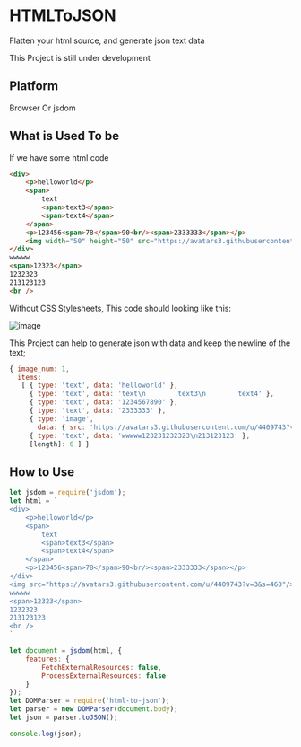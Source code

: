 # HTMLToJSON
Flatten your html source, and generate json text data

This Project is still under development

## Platform
Browser Or jsdom

## What is Used To be
If we have some html code
```html
<div>
    <p>helloworld</p>
    <span>
        text
        <span>text3</span>
        <span>text4</span>
    </span>
    <p>123456<span>78</span>90<br/><span>2333333</span></p>
    <img width="50" height="50" src="https://avatars3.githubusercontent.com/u/4409743?v=3&s=460"/>
</div>
wwwww
<span>12323</span>
1232323
213123123
<br />
```
Without CSS Stylesheets, This code should looking like this:

![image](https://cloud.githubusercontent.com/assets/4409743/24209325/e1985ab4-0f60-11e7-9b24-e2297e3c01a9.png)

This Project can help to generate json with data and keep the newline of the text;

```javascript
{ image_num: 1,
  items:
   [ { type: 'text', data: 'helloworld' },
     { type: 'text', data: 'text\n        text3\n        text4' },
     { type: 'text', data: '1234567890' },
     { type: 'text', data: '2333333' },
     { type: 'image',
       data: { src: 'https://avatars3.githubusercontent.com/u/4409743?v=3&s=460' } },
     { type: 'text', data: 'wwwww123231232323\n213123123' },
     [length]: 6 ] }
```


## How to Use


```javascript
let jsdom = require('jsdom');
let html = `
<div>
    <p>helloworld</p>
    <span>
        text
        <span>text3</span>
        <span>text4</span>
    </span>
    <p>123456<span>78</span>90<br/><span>2333333</span></p>
</div>
<img src="https://avatars3.githubusercontent.com/u/4409743?v=3&s=460"/>
wwwww
<span>12323</span>
1232323
213123123
<br />
`

let document = jsdom(html, {
    features: {
        FetchExternalResources: false,
        ProcessExternalResources: false
    }
});
let DOMParser = require('html-to-json');
let parser = new DOMParser(document.body);
let json = parser.toJSON();

console.log(json);
```